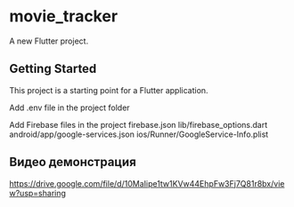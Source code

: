 # movie_tracker

A new Flutter project.

## Getting Started

This project is a starting point for a Flutter application.

Add .env file in the project folder

Add Firebase files in the project
firebase.json
lib/firebase_options.dart
android/app/google-services.json
ios/Runner/GoogleService-Info.plist


## Видео демонстрация
https://drive.google.com/file/d/10MaIipe1tw1KVw44EhpFw3Fj7Q81r8bx/view?usp=sharing